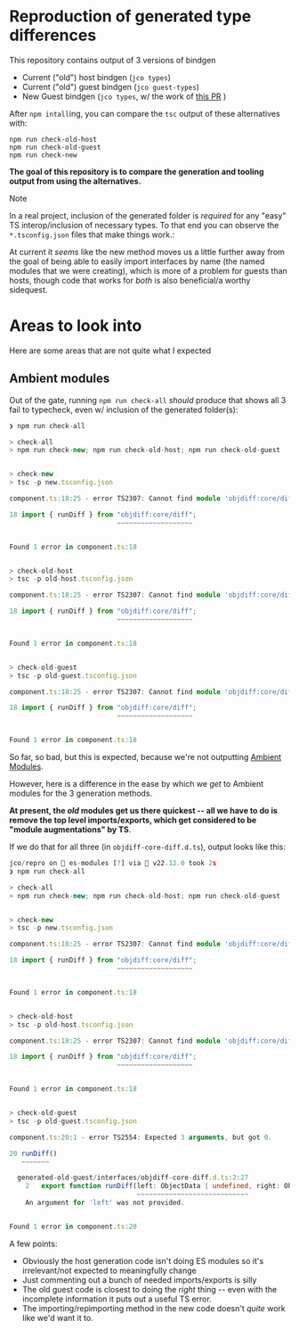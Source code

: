 # Reproduction of generated type differences

This repository contains output of 3 versions of bindgen

- Current ("old") host bindgen (`jco types`)
- Current ("old") guest bindgen (`jco guest-types`)
- New Guest bindgen (`jco types`, w/ the work of [this PR](https://github.com/bytecodealliance/jco/pull/571) )

After `npm intall`ing, you can compare the `tsc` output of these alternatives with:

```console
npm run check-old-host
npm run check-old-guest
npm run check-new
```

**The goal of this repository is to compare the generation and tooling output from using the alternatives.**

> [!NOTE]
> In a real project, inclusion of the generated folder is *required* for any "easy" TS interop/inclusion of necessary types. To that end you can observe the `*.tsconfig.json` files that make things work.:

At current it *seems* like the new method moves us a little further away from the goal of being able to easily import
interfaces by name (the named modules that we were creating), which is more of a problem for guests than hosts, though code that works for *both* is also beneficial/a worthy sidequest.

# Areas to look into

Here are some areas that are not quite what I expected

## Ambient modules

Out of the gate, running `npm run check-all` *should* produce that shows all 3 fail to typecheck, even w/ inclusion of the generated folder(s):

```ts
❯ npm run check-all

> check-all
> npm run check-new; npm run check-old-host; npm run check-old-guest


> check-new
> tsc -p new.tsconfig.json

component.ts:18:25 - error TS2307: Cannot find module 'objdiff:core/diff' or its corresponding type declarations.

18 import { runDiff } from "objdiff:core/diff";
                           ~~~~~~~~~~~~~~~~~~~


Found 1 error in component.ts:18


> check-old-host
> tsc -p old-host.tsconfig.json

component.ts:18:25 - error TS2307: Cannot find module 'objdiff:core/diff' or its corresponding type declarations.

18 import { runDiff } from "objdiff:core/diff";
                           ~~~~~~~~~~~~~~~~~~~


Found 1 error in component.ts:18


> check-old-guest
> tsc -p old-guest.tsconfig.json

component.ts:18:25 - error TS2307: Cannot find module 'objdiff:core/diff' or its corresponding type declarations.

18 import { runDiff } from "objdiff:core/diff";
                           ~~~~~~~~~~~~~~~~~~~


Found 1 error in component.ts:18
```

So far, so bad, but this is expected, because we're not outputting [Ambient Modules][ts-ambient-modules].

However, here is a difference in the ease by which we *get* to Ambient modules for the 3 generation methods.

**At present, the *old* modules get us there quickest -- all we have to do is remove the top level imports/exports, which get considered to be "module augmentations" by TS**.

If we do that for all three (in `objdiff-core-diff.d.ts`), output looks like this:

```ts
jco/repro on  es-modules [?] via  v22.12.0 took 2s
❯ npm run check-all

> check-all
> npm run check-new; npm run check-old-host; npm run check-old-guest


> check-new
> tsc -p new.tsconfig.json

component.ts:18:25 - error TS2307: Cannot find module 'objdiff:core/diff' or its corresponding type declarations.

18 import { runDiff } from "objdiff:core/diff";
                           ~~~~~~~~~~~~~~~~~~~


Found 1 error in component.ts:18


> check-old-host
> tsc -p old-host.tsconfig.json

component.ts:18:25 - error TS2307: Cannot find module 'objdiff:core/diff' or its corresponding type declarations.

18 import { runDiff } from "objdiff:core/diff";
                           ~~~~~~~~~~~~~~~~~~~


Found 1 error in component.ts:18


> check-old-guest
> tsc -p old-guest.tsconfig.json

component.ts:20:1 - error TS2554: Expected 3 arguments, but got 0.

20 runDiff()
   ~~~~~~~

  generated-old-guest/interfaces/objdiff-core-diff.d.ts:2:27
    2   export function runDiff(left: ObjectData | undefined, right: ObjectData | undefined, config: DiffConfig): DiffResult;
                                ~~~~~~~~~~~~~~~~~~~~~~~~~~~~
    An argument for 'left' was not provided.


Found 1 error in component.ts:20
```

A few points:

- Obviously the host generation code isn't doing ES modules so it's irrelevant/not expected to meaningfully change
- Just commenting out a bunch of needed imports/exports is silly
- The old guest code is closest to doing the *right* thing -- even with the incomplete information it puts out a useful TS error.
- The importing/repimporting method in the new code doesn't *quite* work like we'd want it to.

[ts-ambient-modules]: https://www.typescriptlang.org/docs/handbook/modules/reference.html#ambient-modules
